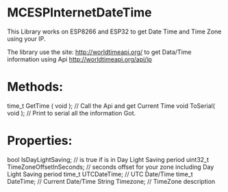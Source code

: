# MCESPInternetDateTime
This Library works on ESP8266 and ESP32 to get Date Time and Time Zone using your IP.

The library use the site:
  http://worldtimeapi.org/
to get Data/Time information using Api
  http://worldtimeapi.org/api/ip
  
# Methods:
  time_t    GetTime ( void ); // Call the Api and get Current Time
  void      ToSerial( void ); // Print to serial all the information Got.

# Properties:
  bool                IsDayLightSaving; // is true if is in Day Light Saving period
  uint32_t            TimeZoneOffsetInSeconds; // seconds offset for your zone including Day Light Saving period
  time_t              UTCDateTime; // UTC Date/Time 
  time_t              DateTime; // Current Date/Time
  String              Timezone; // TimeZone description


